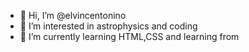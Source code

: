 - 👋 Hi, I’m @elvincentonino
- 👀 I’m interested in astrophysics and coding
- 🌱 I’m currently learning HTML,CSS and learning from 


<!---
elvincentonino/elvincentonino is a ✨ special ✨ repository because its `README.md` (this file) appears on your GitHub profile.
You can click the Preview link to take a look at your changes.
--->
